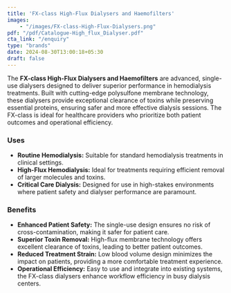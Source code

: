 ```yaml
---
title: 'FX-class High-Flux Dialysers and Haemofilters'
images: 
    - "/images/FX-class-High-Flux-Dialysers.png"
pdf: "/pdf/Catalogue-High_flux_Dialyser.pdf"
cta_link: "/enquiry"
type: "brands"
date: 2024-08-30T13:00:18+05:30
draft: false
---
```


<!-- ### Product Description -->

The **FX-class High-Flux Dialysers and Haemofilters** are advanced, single-use dialysers designed to deliver superior performance in hemodialysis treatments. Built with cutting-edge polysulfone membrane technology, these dialysers provide exceptional clearance of toxins while preserving essential proteins, ensuring safer and more effective dialysis sessions. The FX-class is ideal for healthcare providers who prioritize both patient outcomes and operational efficiency.

<!-- ### Key Features

- **High-Flux Polysulfone Membrane:** Utilizes advanced membrane technology for efficient toxin removal while maintaining a high level of biocompatibility.
- **Single-Use Design:** Eliminates the risk of cross-contamination and ensures consistent performance with every use.
- **Low Blood Volume:** The dialyser is designed to minimize blood volume, reducing the strain on patients during treatment.
- **Streamlined Design:** Compact and ergonomic, the FX-class dialysers are easy to handle and integrate seamlessly into existing dialysis setups.
- **Enhanced Clearance:** Offers superior clearance rates for middle molecules and other uremic toxins, contributing to improved patient outcomes. -->

### Uses

- **Routine Hemodialysis:** Suitable for standard hemodialysis treatments in clinical settings.
- **High-Flux Hemodialysis:** Ideal for treatments requiring efficient removal of larger molecules and toxins.
- **Critical Care Dialysis:** Designed for use in high-stakes environments where patient safety and dialyser performance are paramount.
<!-- 
### Who Needs This Product?

- **Dialysis Centers:** Facilities that require reliable, high-performance dialysers for routine and specialized dialysis treatments.
- **Hospitals and Clinics:** Healthcare providers looking for a single-use, high-flux dialyser that minimizes risk and enhances treatment quality.
- **Home Dialysis Programs:** Programs that need single-use dialysers that are both effective and easy to handle in a home setting. -->

### Benefits

- **Enhanced Patient Safety:** The single-use design ensures no risk of cross-contamination, making it safer for patient care.
- **Superior Toxin Removal:** High-flux membrane technology offers excellent clearance of toxins, leading to better patient outcomes.
- **Reduced Treatment Strain:** Low blood volume design minimizes the impact on patients, providing a more comfortable treatment experience.
- **Operational Efficiency:** Easy to use and integrate into existing systems, the FX-class dialysers enhance workflow efficiency in busy dialysis centers.

